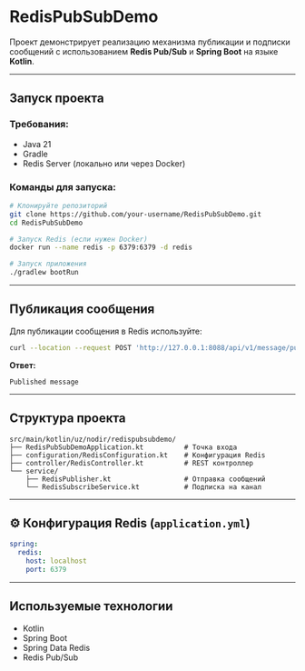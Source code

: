 
# RedisPubSubDemo

Проект демонстрирует реализацию механизма публикации и подписки сообщений с использованием **Redis Pub/Sub** и **Spring Boot** на языке **Kotlin**.

---

##  Запуск проекта

###  Требования:

- Java 21
- Gradle
- Redis Server (локально или через Docker)

###  Команды для запуска:

```bash
# Клонируйте репозиторий
git clone https://github.com/your-username/RedisPubSubDemo.git
cd RedisPubSubDemo

# Запуск Redis (если нужен Docker)
docker run --name redis -p 6379:6379 -d redis

# Запуск приложения
./gradlew bootRun
```

---

##  Публикация сообщения

Для публикации сообщения в Redis используйте:

```bash
curl --location --request POST 'http://127.0.0.1:8088/api/v1/message/publish?message=yahoo'
```

**Ответ:**
```
Published message
```

---

##  Структура проекта

```
src/main/kotlin/uz/nodir/redispubsubdemo/
├── RedisPubSubDemoApplication.kt          # Точка входа
├── configuration/RedisConfiguration.kt    # Конфигурация Redis
├── controller/RedisController.kt          # REST контроллер
└── service/
    ├── RedisPublisher.kt                  # Отправка сообщений
    └── RedisSubscribeService.kt           # Подписка на канал
```

---

## ⚙️ Конфигурация Redis (`application.yml`)

```yaml
spring:
  redis:
    host: localhost
    port: 6379
```

---

##  Используемые технологии

- Kotlin
- Spring Boot
- Spring Data Redis
- Redis Pub/Sub
